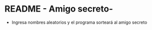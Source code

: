 <h1>README - Amigo secreto- </h1>

- Ingresa nombres aleatorios y el programa sorteará al amigo secreto

